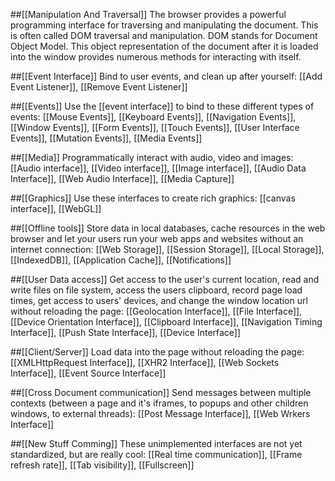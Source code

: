 ##[[Manipulation And Traversal]]
The browser provides a powerful programming interface for traversing and manipulating the document. This is often called DOM traversal and manipulation. DOM stands for Document Object Model. This object representation of the document after it is loaded into the window provides numerous methods for interacting with itself.

##[[Event Interface]]
Bind to user events, and clean up after yourself: [[Add Event Listener]], [[Remove Event Listener]]

##[[Events]]
Use the [[event interface]] to bind to these different types of events: [[Mouse Events]], [[Keyboard Events]], [[Navigation Events]], [[Window Events]], [[Form Events]], [[Touch Events]], [[User Interface Events]], [[Mutation Events]], [[Media Events]]

##[[Media]]
Programmatically interact with audio, video and images: [[Audio interface]], [[Video interface]], [[Image interface]], [[Audio Data Interface]], [[Web Audio Interface]], [[Media Capture]]

##[[Graphics]]
Use these interfaces to create rich graphics: [[canvas interface]], [[WebGL]]

##[[Offline tools]]
Store data in local databases, cache resources in the web browser and let your users run your web apps and websites without an internet connection: [[Web Storage]], [[Session Storage]], [[Local Storage]], [[IndexedDB]], [[Application Cache]], [[Notifications]]                        

##[[User Data access]]
Get access to the user's current location, read and write files on file system, access the users clipboard, record page load times, get access to users' devices, and change the window location url without reloading the page: [[Geolocation Interface]], [[File Interface]], [[Device Orientation Interface]], [[Clipboard Interface]], [[Navigation Timing Interface]], [[Push State Interface]], [[Device Interface]]

##[[Client/Server]]
Load data into the page without reloading the page: [[XMLHttpRequest Interface]], [[XHR2 Interface]], [[Web Sockets Interface]], [[Event Source Interface]]

##[[Cross Document communication]]
Send messages between multiple contexts (between a page and it's iframes, to popups and other children windows, to external threads): [[Post Message Interface]], [[Web Wrkers Interface]]

##[[New Stuff Comming]]
These unimplemented interfaces are not yet standardized, but are really cool: [[Real time communication]], [[Frame refresh rate]], [[Tab visibility]], [[Fullscreen]]
